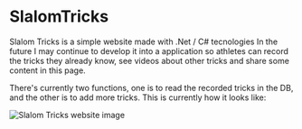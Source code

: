 # SlalomTricks
Slalom Tricks is a simple website made with .Net / C# tecnologies
In the future I may continue to develop it into a application so athletes can record the tricks they already know,
see videos about other tricks and share some content in this page.

There's currently two functions, one is to read the recorded tricks in the DB, and the other is to add more tricks.
This is currently how it looks like:

![Slalom Tricks website image](https://i.imgur.com/B5wDYXM.png "Slalom Tricks Home")
